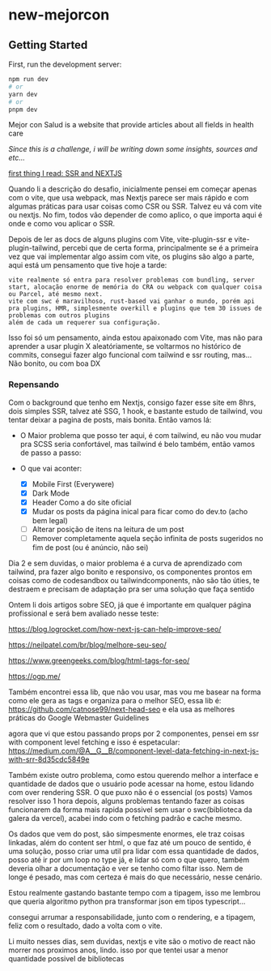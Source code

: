 # new-mejorcon

## Getting Started

First, run the development server:

```bash
npm run dev
# or
yarn dev
# or
pnpm dev
```

Mejor con Salud is a website that provide articles about all fields in health care

*Since this is a challenge, i will be writing down some insights, sources and etc...*

[first thing I read: SSR and NEXTJS](https://webera.blog/next-js-conceitos-de-ssr-e-roteamento-b%C3%A1sico-d22b32bdc0bf)

Quando li a descrição do desafio, inicialmente pensei em começar apenas com o vite, que usa webpack, mas Nextjs parece ser mais rápido e com algumas práticas para usar coisas como CSR ou SSR. Talvez eu vá com vite ou nextjs.
No fim, todos vão depender de como aplico, o que importa aqui é onde e como vou aplicar o SSR.

Depois de ler as docs de alguns plugins com Vite, vite-plugin-ssr e vite-plugin-tailwind, percebi que de certa forma, principalmente se é a primeira vez que vai implementar algo assim com vite, os plugins são algo a parte, aqui está um pensamento que tive hoje a tarde:

    vite realmente só entra para resolver problemas com bundling, server start, alocação enorme de memória do CRA ou webpack com qualquer coisa ou Parcel, até mesmo next.
    vite com swc é maravilhoso, rust-based vai ganhar o mundo, porém api pra plugins, HMR, simplesmente overkill e plugins que tem 30 issues de problemas com outros plugins
    além de cada um requerer sua configuração.

Isso foi só um pensamento, ainda estou apaixonado com Vite, mas não para aprender a usar plugin X aleatóriamente, se voltarmos no histórico de commits, consegui fazer algo funcional com tailwind e ssr routing, mas... Não bonito, ou com boa DX


### Repensando

Com o background que tenho em Nextjs, consigo fazer esse site em 8hrs, dois simples SSR, talvez até SSG, 1 hook, e bastante estudo de tailwind, vou tentar deixar a pagina de posts, mais bonita.
Então vamos lá:

- O Maior problema que posso ter aqui, é com tailwind, eu não vou mudar pra SCSS seria confortável, mas tailwind é belo também, então vamos de passo a passo:

- O que vai aconter:
  - [x] Mobile First (Everywere)
  - [x] Dark Mode
  - [x] Header Como a do site oficial
  - [x] Mudar os posts da página inical para ficar como do dev.to (acho bem legal)
  - [ ] Alterar posição de itens na leitura de um post
  - [ ] Remover completamente aquela seção infinita de posts sugeridos no fim de post (ou é anúncio, não sei)

Dia 2 e sem duvidas, o maior problema é a curva de aprendizado com tailwind, pra fazer algo bonito e responsivo, os componentes prontos em coisas como de codesandbox ou tailwindcomponents, não são tão úties, te destraem e precisam de adaptação pra ser uma solução que faça sentido

Ontem li dois artigos sobre SEO, já que é importante em qualquer página profissional e será bem avaliado nesse teste:

https://blog.logrocket.com/how-next-js-can-help-improve-seo/

https://neilpatel.com/br/blog/melhore-seu-seo/

https://www.greengeeks.com/blog/html-tags-for-seo/

https://ogp.me/

Também encontrei essa lib, que não vou usar, mas vou me basear na forma como ele gera as tags e organiza para o melhor SEO, essa lib é: https://github.com/catnose99/next-head-seo
e ela usa as melhores práticas do Google Webmaster Guidelines

agora que vi que estou passando props por 2 componentes, pensei em ssr with component level fetching
e isso é espetacular: https://medium.com/@A__G__B/component-level-data-fetching-in-next-js-with-srr-8d35cdc5849e

Também existe outro problema, como estou querendo melhor a interface e quantidade de dados que o usuário pode acessar na home, estou lidando com over rendering SSR. O que puxo não é o essencial (os posts)
Vamos resolver isso
1 hora depois, alguns problemas tentando fazer as coisas funcionarem da forma mais rapida possivel sem usar o swc(biblioteca da galera da vercel), acabei indo com o fetching padrão e cache mesmo.

Os dados que vem do post, são simpesmente enormes, ele traz coisas linkadas, além do content ser html, o que faz até um pouco de sentido, é uma solução, posso criar uma util pra lidar com essa quantidade de dados, posso até ir por um loop no type já, e lidar só com o que quero, também deveria olhar a documentação e ver se tenho como filtar isso.
Nem de longe é pesado, mas com certeza é mais do que necessário, nesse cenário.

Estou realmente gastando bastante tempo com a tipagem, isso me lembrou que queria algoritmo python pra transformar json em tipos typescript...

consegui arrumar a responsabilidade, junto com o rendering, e a tipagem, feliz com o resultado, dado a volta com o vite.

Li muito nesses dias, sem duvidas, nextjs e vite são o motivo de react não morrer nos proximos anos, lindo.
isso por que tentei usar a menor quantidade possivel de bibliotecas
